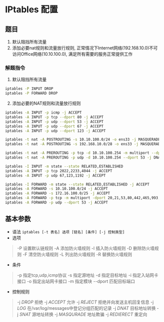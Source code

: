 # IPtables 配置
## 题目 
1. 默认阻挡所有流量
2. 添加必要nat规则和流量放行规则, 正常情况下Internet网络(192.168.10.0)不可访问Office网络(10.10.100.0), 满足所有需要的服务正常提供工作

### 解题指令
1. 默认阻挡所有流量
``` sh
iptables -P INPUT DROP
iptables -P FORWARD DROP
```
2. 添加必要的NAT规则和流量放行规则
``` sh
iptables -A INPUT -p icmp -j ACCEPT
iptables -A INPUT -p tcp --dport 80 -j ACCEPT
iptables -A INPUT -p udp --dport 53 -j ACCEPT
iptables -A INPUT -p udp --dport 67 -j ACCEPT
iptables -A INPUT -p udp --dport 123 -j ACCEPT

iptables -t nat -A POSTROUTING -s 10.10.100.0/24 -o ens33 -j MASQUERADE
iptables -t nat -A POSTROUTING -s 192.168.10.0/28 -o ens33 -j MASQUERADE

iptables -t nat -A PREROUTING -p tcp -d 10.10.100.254 -m multiport --dport 53,80,443,465,993 -j DNAT --to 172.16.100.201
iptables -t nat -A PREROUTING -p udp -d 10.10.100.254 --dport 53 -j DNAT --to 172.16.100.201

iptables -I INPUT -m state --state RELATED,ESTABLISHED 
iptables -A INPUT -p tcp 2022,2233,4044 -j ACCEPT
iptables -A INPUT -p udp 67,123,1192 -j ACCEPT

iptables -I FORWARD -m state --state RELATED,ESTABLISHED -j ACCEPT
iptables -A FORWARD -s 10.10.100.0/24 -j ACCEPT
iptables -A FORWARD -s 172.16.100.0/25 -j ACCEPT
iptables -A FORWARD -p tcp -m multiport -dport 20,21,53,80,442,465,993,4500:5000 -j ACCEPT
iptables -A FORWARD -p udp --dport 53 -j ACCEPT
```
## 基本参数
- 语法 `iptables [-t 表名] 选项 [链名] [条件] [-j 控制类型]`
- 选项
> -P 设置默认链规则
> -A 添加防火墙规则
> -I 插入防火墙规则
> -D 删除防火墙规则
> -F 清空防火墙规则
> -L 列出防火墙规则
> -R 替换防火墙规则
- 条件
> -p 指定tcp,udp,icmp协议
> -s 指定源地址
> -d 指定目标地址
> -i 指定入站网卡接口
> -o 指定出站网卡接口
> -m 指定模块
> --dport 匹配目标端口
- 控制规则
> -j *DROP* 拒绝
> -j *ACCEPT* 允许
> -j *REJECT* 拒绝并向发送主机回复信息
> -j *LOG* 在/var/log/messages中登记分组匹配的记录
> -j *DNAT* 目标地址转换
> -j *SNAT* 源地址转换
> -j *MASQURADE* 地址欺骗
> -j *REDIERECT* 重定向
